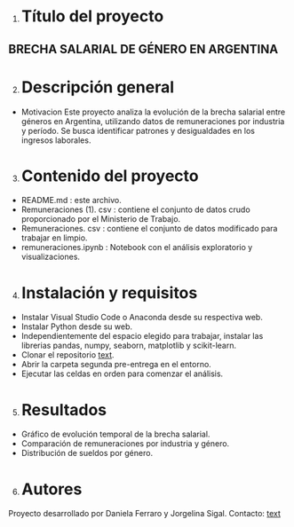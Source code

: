 1. # Título del proyecto
## BRECHA SALARIAL DE GÉNERO EN ARGENTINA
2. # Descripción general
- Motivacion
Este proyecto analiza la evolución de la brecha salarial entre géneros en Argentina, utilizando datos de remuneraciones por industria y período. Se busca identificar patrones y desigualdades en los ingresos laborales.
3. # Contenido del proyecto 
- README.md : este archivo.
- Remuneraciones (1). csv : contiene el conjunto de datos crudo proporcionado por el Ministerio de Trabajo.
- Remuneraciones. csv : contiene el conjunto de datos modificado para trabajar en limpio.
- remuneraciones.ipynb : Notebook con el análisis exploratorio y visualizaciones.
4. # Instalación y requisitos
- Instalar Visual Studio Code o Anaconda desde su respectiva web.
- Instalar Python desde su web.
- Independientemente del espacio elegido para trabajar, instalar las librerias pandas, numpy, seaborn, matplotlib y scikit-learn.
- Clonar el repositorio [text](https://github.com/jorgelinasigal/datascience.git).
- Abrir la carpeta segunda pre-entrega en el entorno.
- Ejecutar las celdas en orden para comenzar el análisis.
5. # Resultados 
- Gráfico de evolución temporal de la brecha salarial.
- Comparación de remuneraciones por industria y género.
- Distribución de sueldos por género.
6. # Autores
Proyecto desarrollado por Daniela Ferraro y Jorgelina Sigal. Contacto: [text](www.linkedin.com/in/jorgelina-sígal-014855217)